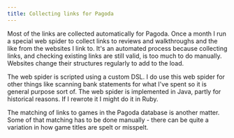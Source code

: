 ```yaml
---
title: Collecting links for Pagoda
---
```

Most of the links are collected automatically for Pagoda.  Once
a month I run a special web spider to collect links to reviews
and walkthroughs and the like from the websites I link to.  It's
an automated process because collecting links, and checking
existing links are still valid, is too much to do manually.  Websites
change their structures regularly to add to the load.

The web spider is scripted using a custom DSL.  I do use this web
spider for other things like scanning bank statements for what I've spent
so it is general purpose sort of.  The web spider is implemented in Java,
partly for historical reasons.  If I rewrote it I might do it in Ruby.

The matching of links to games in the Pagoda database is another
matter.  Some of that matching has to be done manually - there can
be quite a variation in how game titles are spelt or misspelt.
